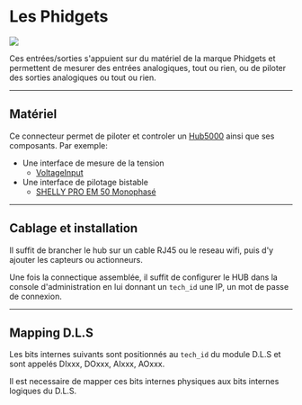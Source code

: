 # Les Phidgets

![](/img/io_phidget.jpg)

Ces entrées/sorties s'appuient sur du matériel de la marque Phidgets et permettent de mesurer des entrées analogiques, tout ou rien,
ou de piloter des sorties analogiques ou tout ou rien.

---
## Matériel

Ce connecteur permet de piloter et controler un [Hub5000](https://phidgets.com/?prodid=1143) ainsi que ses composants.
Par exemple:

* Une interface de mesure de la tension
    * [VoltageInput](https://phidgets.com/?prodid=955)
* Une interface de pilotage bistable
    * [SHELLY PRO EM 50 Monophasé](https://phidgets.com/?prodid=714)

---
## Cablage et installation

Il suffit de brancher le hub sur un cable RJ45 ou le reseau wifi, puis d'y ajouter les capteurs ou actionneurs.

Une fois la connectique assemblée, il suffit de configurer le HUB dans la console d'administration en lui donnant un `tech_id`
une IP, un mot de passe de connexion.

---
## Mapping D.L.S

Les bits internes suivants sont positionnés au `tech_id` du module D.L.S et sont appelés DIxxx, DOxxx, AIxxx, AOxxx.

Il est necessaire de mapper ces bits internes physiques aux bits internes logiques du D.L.S.
